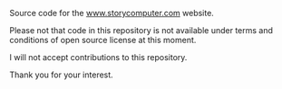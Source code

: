Source code for the www.storycomputer.com website.

Please not that code in this repository is not available under terms and conditions of open source license at this moment.

I will not accept contributions to this repository.

Thank you for your interest.
